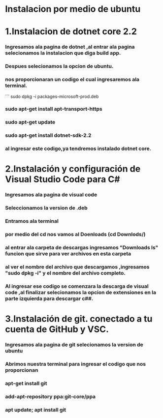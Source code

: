 # Instalacion por medio de ubuntu
# 1.Instalacion de dotnet core 2.2 
### Ingresamos ala pagina de dotnet ,al entrar ala pagina selecionamos la instalacion que diga build app.
### Despues selecionamos la opcion de ubuntu.
### nos proporcionaran un codigo el cual ingresaremos ala terminal.
´´´ sudo dpkg -i packages-microsoft-prod.deb
### sudo apt-get install apt-transport-https
### sudo apt-get update
### sudo apt-get install dotnet-sdk-2.2
### al ingresar este codigo,ya tendremos instalado dotnet core.

# 2.Instalación y configuración de Visual Studio Code para C#

### Ingresamos ala pagina de visual code 
### Seleccionamos la version de .deb
### Entramos ala terminal
### por medio del cd nos vamos al Doenloads (cd Downlods/)
### al entrar ala carpeta de descargas ingresamos "Downloads ls" funcion que sirve para ver archivos en esta carpeta 
### al ver el nombre del archivo que descargamos ,ingresamos "sudo dpkg -i" y el nombre del archivo completo.
### Al ingresar ese codigo se comenzara la descarga de visual code ,al finalizar selecionamos la opcion de extensiones en la parte izquierda para descargar c##.

# 3.Instalación de git. conectado a tu cuenta de GitHub y VSC.
### Ingresamos ala pagina de git selecionamos la version de ubuntu
### Abrimos nuestra terminal para ingresar el codigo que nos proporcionan 
### apt-get install git
### add-apt-repository ppa:git-core/ppa 

### apt update; apt install git
